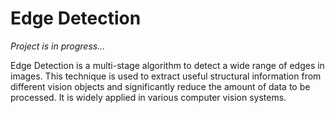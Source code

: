 # Edge Detection
<em>Project is in progress...</em>

 Edge Detection is a multi-stage algorithm to detect a wide range of edges in images. This technique is used to extract useful structural information from different vision objects and significantly reduce the amount of data to be processed. It is widely applied in various computer vision systems.
